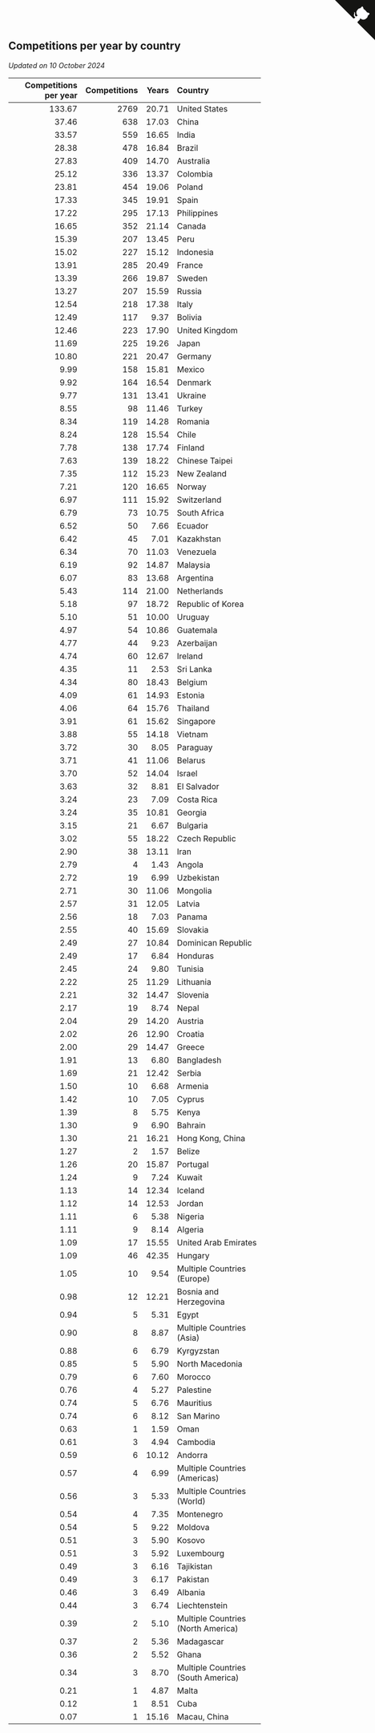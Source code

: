 ## Competitions per year by country

*Updated on 10 October 2024*

| Competitions per year | Competitions | Years | Country |
| ---: | ---: | ---: | :--- |
| 133.67 | 2769 | 20.71 | United States |
| 37.46 | 638 | 17.03 | China |
| 33.57 | 559 | 16.65 | India |
| 28.38 | 478 | 16.84 | Brazil |
| 27.83 | 409 | 14.70 | Australia |
| 25.12 | 336 | 13.37 | Colombia |
| 23.81 | 454 | 19.06 | Poland |
| 17.33 | 345 | 19.91 | Spain |
| 17.22 | 295 | 17.13 | Philippines |
| 16.65 | 352 | 21.14 | Canada |
| 15.39 | 207 | 13.45 | Peru |
| 15.02 | 227 | 15.12 | Indonesia |
| 13.91 | 285 | 20.49 | France |
| 13.39 | 266 | 19.87 | Sweden |
| 13.27 | 207 | 15.59 | Russia |
| 12.54 | 218 | 17.38 | Italy |
| 12.49 | 117 | 9.37 | Bolivia |
| 12.46 | 223 | 17.90 | United Kingdom |
| 11.69 | 225 | 19.26 | Japan |
| 10.80 | 221 | 20.47 | Germany |
| 9.99 | 158 | 15.81 | Mexico |
| 9.92 | 164 | 16.54 | Denmark |
| 9.77 | 131 | 13.41 | Ukraine |
| 8.55 | 98 | 11.46 | Turkey |
| 8.34 | 119 | 14.28 | Romania |
| 8.24 | 128 | 15.54 | Chile |
| 7.78 | 138 | 17.74 | Finland |
| 7.63 | 139 | 18.22 | Chinese Taipei |
| 7.35 | 112 | 15.23 | New Zealand |
| 7.21 | 120 | 16.65 | Norway |
| 6.97 | 111 | 15.92 | Switzerland |
| 6.79 | 73 | 10.75 | South Africa |
| 6.52 | 50 | 7.66 | Ecuador |
| 6.42 | 45 | 7.01 | Kazakhstan |
| 6.34 | 70 | 11.03 | Venezuela |
| 6.19 | 92 | 14.87 | Malaysia |
| 6.07 | 83 | 13.68 | Argentina |
| 5.43 | 114 | 21.00 | Netherlands |
| 5.18 | 97 | 18.72 | Republic of Korea |
| 5.10 | 51 | 10.00 | Uruguay |
| 4.97 | 54 | 10.86 | Guatemala |
| 4.77 | 44 | 9.23 | Azerbaijan |
| 4.74 | 60 | 12.67 | Ireland |
| 4.35 | 11 | 2.53 | Sri Lanka |
| 4.34 | 80 | 18.43 | Belgium |
| 4.09 | 61 | 14.93 | Estonia |
| 4.06 | 64 | 15.76 | Thailand |
| 3.91 | 61 | 15.62 | Singapore |
| 3.88 | 55 | 14.18 | Vietnam |
| 3.72 | 30 | 8.05 | Paraguay |
| 3.71 | 41 | 11.06 | Belarus |
| 3.70 | 52 | 14.04 | Israel |
| 3.63 | 32 | 8.81 | El Salvador |
| 3.24 | 23 | 7.09 | Costa Rica |
| 3.24 | 35 | 10.81 | Georgia |
| 3.15 | 21 | 6.67 | Bulgaria |
| 3.02 | 55 | 18.22 | Czech Republic |
| 2.90 | 38 | 13.11 | Iran |
| 2.79 | 4 | 1.43 | Angola |
| 2.72 | 19 | 6.99 | Uzbekistan |
| 2.71 | 30 | 11.06 | Mongolia |
| 2.57 | 31 | 12.05 | Latvia |
| 2.56 | 18 | 7.03 | Panama |
| 2.55 | 40 | 15.69 | Slovakia |
| 2.49 | 27 | 10.84 | Dominican Republic |
| 2.49 | 17 | 6.84 | Honduras |
| 2.45 | 24 | 9.80 | Tunisia |
| 2.22 | 25 | 11.29 | Lithuania |
| 2.21 | 32 | 14.47 | Slovenia |
| 2.17 | 19 | 8.74 | Nepal |
| 2.04 | 29 | 14.20 | Austria |
| 2.02 | 26 | 12.90 | Croatia |
| 2.00 | 29 | 14.47 | Greece |
| 1.91 | 13 | 6.80 | Bangladesh |
| 1.69 | 21 | 12.42 | Serbia |
| 1.50 | 10 | 6.68 | Armenia |
| 1.42 | 10 | 7.05 | Cyprus |
| 1.39 | 8 | 5.75 | Kenya |
| 1.30 | 9 | 6.90 | Bahrain |
| 1.30 | 21 | 16.21 | Hong Kong, China |
| 1.27 | 2 | 1.57 | Belize |
| 1.26 | 20 | 15.87 | Portugal |
| 1.24 | 9 | 7.24 | Kuwait |
| 1.13 | 14 | 12.34 | Iceland |
| 1.12 | 14 | 12.53 | Jordan |
| 1.11 | 6 | 5.38 | Nigeria |
| 1.11 | 9 | 8.14 | Algeria |
| 1.09 | 17 | 15.55 | United Arab Emirates |
| 1.09 | 46 | 42.35 | Hungary |
| 1.05 | 10 | 9.54 | Multiple Countries (Europe) |
| 0.98 | 12 | 12.21 | Bosnia and Herzegovina |
| 0.94 | 5 | 5.31 | Egypt |
| 0.90 | 8 | 8.87 | Multiple Countries (Asia) |
| 0.88 | 6 | 6.79 | Kyrgyzstan |
| 0.85 | 5 | 5.90 | North Macedonia |
| 0.79 | 6 | 7.60 | Morocco |
| 0.76 | 4 | 5.27 | Palestine |
| 0.74 | 5 | 6.76 | Mauritius |
| 0.74 | 6 | 8.12 | San Marino |
| 0.63 | 1 | 1.59 | Oman |
| 0.61 | 3 | 4.94 | Cambodia |
| 0.59 | 6 | 10.12 | Andorra |
| 0.57 | 4 | 6.99 | Multiple Countries (Americas) |
| 0.56 | 3 | 5.33 | Multiple Countries (World) |
| 0.54 | 4 | 7.35 | Montenegro |
| 0.54 | 5 | 9.22 | Moldova |
| 0.51 | 3 | 5.90 | Kosovo |
| 0.51 | 3 | 5.92 | Luxembourg |
| 0.49 | 3 | 6.16 | Tajikistan |
| 0.49 | 3 | 6.17 | Pakistan |
| 0.46 | 3 | 6.49 | Albania |
| 0.44 | 3 | 6.74 | Liechtenstein |
| 0.39 | 2 | 5.10 | Multiple Countries (North America) |
| 0.37 | 2 | 5.36 | Madagascar |
| 0.36 | 2 | 5.52 | Ghana |
| 0.34 | 3 | 8.70 | Multiple Countries (South America) |
| 0.21 | 1 | 4.87 | Malta |
| 0.12 | 1 | 8.51 | Cuba |
| 0.07 | 1 | 15.16 | Macau, China |


<a href="https://github.com/jonatanklosko/wca_statistics" class="github-corner" aria-label="View source on Github"><svg width="80" height="80" viewBox="0 0 250 250" style="fill:#151513; color:#fff; position: absolute; top: 0; border: 0; right: 0;" aria-hidden="true"><path d="M0,0 L115,115 L130,115 L142,142 L250,250 L250,0 Z"></path><path d="M128.3,109.0 C113.8,99.7 119.0,89.6 119.0,89.6 C122.0,82.7 120.5,78.6 120.5,78.6 C119.2,72.0 123.4,76.3 123.4,76.3 C127.3,80.9 125.5,87.3 125.5,87.3 C122.9,97.6 130.6,101.9 134.4,103.2" fill="currentColor" style="transform-origin: 130px 106px;" class="octo-arm"></path><path d="M115.0,115.0 C114.9,115.1 118.7,116.5 119.8,115.4 L133.7,101.6 C136.9,99.2 139.9,98.4 142.2,98.6 C133.8,88.0 127.5,74.4 143.8,58.0 C148.5,53.4 154.0,51.2 159.7,51.0 C160.3,49.4 163.2,43.6 171.4,40.1 C171.4,40.1 176.1,42.5 178.8,56.2 C183.1,58.6 187.2,61.8 190.9,65.4 C194.5,69.0 197.7,73.2 200.1,77.6 C213.8,80.2 216.3,84.9 216.3,84.9 C212.7,93.1 206.9,96.0 205.4,96.6 C205.1,102.4 203.0,107.8 198.3,112.5 C181.9,128.9 168.3,122.5 157.7,114.1 C157.9,116.9 156.7,120.9 152.7,124.9 L141.0,136.5 C139.8,137.7 141.6,141.9 141.8,141.8 Z" fill="currentColor" class="octo-body"></path></svg></a><style>.github-corner:hover .octo-arm{animation:octocat-wave 560ms ease-in-out}@keyframes octocat-wave{0%,100%{transform:rotate(0)}20%,60%{transform:rotate(-25deg)}40%,80%{transform:rotate(10deg)}}@media (max-width:500px){.github-corner:hover .octo-arm{animation:none}.github-corner .octo-arm{animation:octocat-wave 560ms ease-in-out}}</style>
